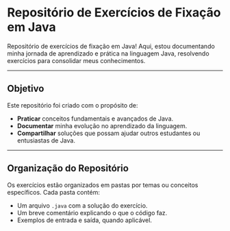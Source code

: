 # Repositório de Exercícios de Fixação em Java

Repositório de exercícios de fixação em Java! Aqui, estou documentando minha jornada de aprendizado e prática na linguagem Java, resolvendo exercícios para consolidar meus conhecimentos.

---

## Objetivo

Este repositório foi criado com o propósito de:
- **Praticar** conceitos fundamentais e avançados de Java.
- **Documentar** minha evolução no aprendizado da linguagem.
- **Compartilhar** soluções que possam ajudar outros estudantes ou entusiastas de Java.

---

## Organização do Repositório

Os exercícios estão organizados em pastas por temas ou conceitos específicos. Cada pasta contém:
- Um arquivo `.java` com a solução do exercício.
- Um breve comentário explicando o que o código faz.
- Exemplos de entrada e saída, quando aplicável.
